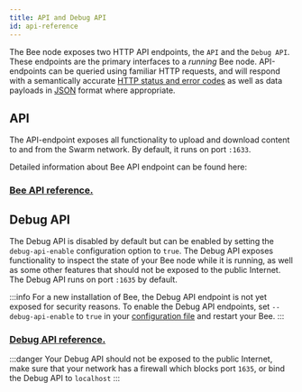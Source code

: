 ```yaml
---
title: API and Debug API
id: api-reference
---
```


The Bee node exposes two HTTP API endpoints, the `API` and the `Debug API`. These endpoints are the primary interfaces to a _running_ Bee node. API-endpoints can be queried using familiar HTTP requests, and will respond with a semantically accurate [HTTP status and error codes](https://developer.mozilla.org/en-US/docs/Web/HTTP/Status) as well as data payloads in [JSON](https://www.json.org/json-en.html) format where appropriate.

## API

The API-endpoint exposes all functionality to upload and download content to and from the Swarm network. By default, it runs on port `:1633`.

Detailed information about Bee API endpoint can be found here:

### <a href="/api" target="_blank" rel="noopener noreferrer">Bee API reference.</a>

## Debug API

The Debug API is disabled by default but can be enabled by setting the `debug-api-enable` configuration option to `true`. The Debug API exposes functionality to inspect the state of your Bee node while it is running, as well as some other features that should not be exposed to the public Internet. The Debug API runs on port `:1635` by default.

:::info
For a new installation of Bee, the Debug API endpoint is not yet
exposed for security reasons. To enable the Debug API endpoints, set
`--debug-api-enable` to `true` in your [configuration
file](/docs/bee/working-with-bee/configuration) and restart your Bee.
:::

### <a href="/debug-api" target="_blank" rel="noopener noreferrer">Debug API reference.</a>

:::danger
Your Debug API should not be exposed to the public Internet, make sure that your network has a firewall which blocks port `1635`, or bind the Debug API to `localhost`
:::
